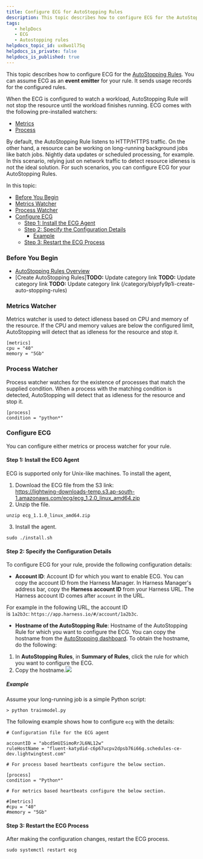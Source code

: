 ```yaml
---
title: Configure ECG for AutoStopping Rules
description: This topic describes how to configure ECG for the AutoStopping Rules.
tags: 
   - helpDocs
   - ECG
   - Autostopping rules
helpdocs_topic_id: ux8wo1l75q
helpdocs_is_private: false
helpdocs_is_published: true
---
```


This topic describes how to configure ECG for the [AutoStopping Rules](../add-connectors/auto-stopping-rules.md). You can assume ECG as an **event emitter** for your rule. It sends usage records for the configured rules.

When the ECG is configured to watch a workload, AutoStopping Rule will not stop the resource until the workload finishes running. ECG comes with the following pre-installed watchers:

* [Metrics](configure-ecg-for-auto-stopping-rules.md)
* [Process](configure-ecg-for-auto-stopping-rules.md)

By default, the AutoStopping Rule listens to HTTP/HTTPS traffic. On the other hand, a resource can be working on long-running background jobs like batch jobs. Nightly data updates or scheduled processing, for example. In this scenario, relying just on network traffic to detect resource idleness is not the ideal solution. For such scenarios, you can configure ECG for your AutoStopping Rules.

In this topic:

* [Before You Begin](configure-ecg-for-auto-stopping-rules.md)
* [Metrics Watcher](configure-ecg-for-auto-stopping-rules.md)
* [Process Watcher](configure-ecg-for-auto-stopping-rules.md)
* [Configure ECG](configure-ecg-for-auto-stopping-rules.md)
	+ [Step 1: Install the ECG Agent](configure-ecg-for-auto-stopping-rules.md)
	+ [Step 2: Specify the Configuration Details](configure-ecg-for-auto-stopping-rules.md)
		- [Example](configure-ecg-for-auto-stopping-rules.md)
	+ [Step 3: Restart the ECG Process](configure-ecg-for-auto-stopping-rules.md)

### Before You Begin

* [AutoStopping Rules Overview](../add-connectors/auto-stopping-rules.md)
* [Create AutoStopping Rules]**TODO:** Update category link **TODO:** Update category link **TODO:** Update category link (/category/biypfy9p1i-create-auto-stopping-rules)

### Metrics Watcher

Metrics watcher is used to detect idleness based on CPU and memory of the resource. If the CPU and memory values are below the configured limit, AutoStopping will detect that as idleness for the resource and stop it.


```
[metrics]  
cpu = "40"  
memory = "5Gb"
```
### Process Watcher

Process watcher watches for the existence of processes that match the supplied condition. When a process with the matching condition is detected, AutoStopping will detect that as idleness for the resource and stop it.


```
[process]  
condition = "python*"
```
### Configure ECG

You can configure either metrics or process watcher for your rule.

#### Step 1: Install the ECG Agent

ECG is supported only for Unix-like machines. To install the agent,

1. Download the ECG file from the S3 link:  
<https://lightwing-downloads-temp.s3.ap-south-1.amazonaws.com/ecg/ecg_1.2.0_linux_amd64.zip>
2. Unzip the file.
```
unzip ecg_1.1.0_linux_amd64.zip
```
3. Install the agent.
```
sudo ./install.sh
```

#### Step 2: Specify the Configuration Details

To configure ECG for your rule, provide the following configuration details:

* **Account ID**: Account ID for which you want to enable ECG. You can copy the account ID from the Harness Manager. In Harness Manager's address bar, copy the **Harness account ID** from your Harness URL. The Harness account ID comes after `account` in the URL.  
  
For example in the following URL, the account ID is `1a2b3c`: `https://app.harness.io/#/account/1a2b3c`.
* **Hostname of the AutoStopping Rule**: Hostname of the AutoStopping Rule for which you want to configure the ECG. You can copy the hostname from the [AutoStopping dashboard](../add-connectors/create-auto-stopping-rules/autostopping-dashboard.md). To obtain the hostname, do the following:
1. In **AutoStopping Rules**, in **Summary of Rules**, click the rule for which you want to configure the ECG.
2. Copy the hostname.![](https://files.helpdocs.io/i5nl071jo5/articles/ux8wo1l75q/1642350164733/screenshot-2022-01-16-at-9-52-25-pm.png)

##### Example

Assume your long-running job is a simple Python script:


```
> python trainmodel.py
```
The following example shows how to configure `ecg` with the details:


```
# Configuration file for the ECG agent  
  
accountID = "abcdSmUISimoRrJL6NL12w"  
ruleHostName = "fluent-katydid-c6p67ucpv2dpsb76i66g.schedules-ce-dev.lightwingtest.com"  
  
# For process based heartbeats configure the below section.  
  
[process]  
condition = "Python*"  
  
# For metrics based heartbeats configure the below section.  
  
#[metrics]  
#cpu = "40"  
#memory = "5Gb"
```
#### Step 3: Restart the ECG Process

After making the configuration changes, restart the ECG process.


```
sudo systemctl restart ecg
```
